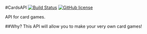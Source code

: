#CardsAPI
[![Build Status](https://travis-ci.org/jsutaria/CardsAPI.svg?branch=master)](https://travis-ci.org/jsutaria/CardsAPI)
[![GitHub license](https://img.shields.io/badge/license-MIT-blue.svg)](https://raw.githubusercontent.com/jsutaria/CardsAPI/master/LICENSE)

API for card games.

##Why?
This API will allow you to make your very own card games!